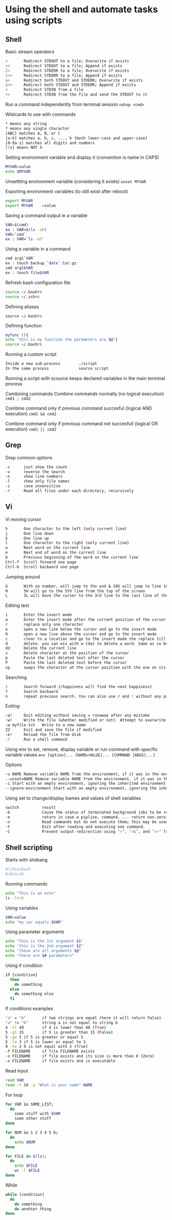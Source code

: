 # Using the shell and automate tasks using scripts
## Shell
Basic stream operators
```bash
>       Redirect STDOUT to a file; Overwrite if exists
>>      Redirect STDOUT to a file; Append if exists
2>      Redirect STDERR to a file; Overwrite if exists
2>>     Redirect STDERR to a file; Append if exists
&>      Redirect both STDOUT and STDERR; Overwrite if exists
&>>     Redirect both STDOUT and STDERR; Append if exists
<       Redirect STDIN from a file
<>      Redirect STDIN from the file and send the STDOUT to it
```

Run a command independently from terminal session
```nohup <cmd>```

Wildcards to use with commands
```bash
* means any string
? means any single character
[ABC] matches A, B, or C
[a-k] matches a, b, c, ..., k (both lower-case and upper-case)
[0-9a-z] matches all digits and numbers
[!x] means NOT X
```

Setting environment variable and display it (convention is name in CAPS)
```bash
MYVAR=value
echo $MYVAR
```

Unsettting environment variable (considering it exists)
```unset MYVAR```

Exporting environment variables (to still exist after reboot)
```bash
export MYVAR
export MYVAR    =value
```

Saving a command output in a variable
```bash
VAR=$(cmd)
ex : VAR=$(ls -ah)
VAR=`cmd`
ex : VAR=`ls -ah`
```

Using a variable in a command
```bash
cmd arg1`VAR`
ex : touch backup_`date`.tar.gz
cmd arg1$VAR
ex : touch file$VAR
```

Refresh bash configuration file
```bash
source ~/.bashrc
source ~/.zshrc
```

Defining aliases
```bashalias myalias='ls'
source ~/.bashrc
```

Defining function
```bash
myfunc (){
echo "this is my function the parameters are $@"}
source ~/.bashrc
```

Running a custom script
```bash
Inside a new sub-process        ./script
In the same process             source script
```

Running a script with scource keeps declared variables in the main terminal process

Combining commands
Combine commands normally (no logical execution)
```cmd1 ; cmd2```

Combine command only if previous command succesful (logical AND execution)
```cmd1 && cmd2```

Combine command only if previous command not succesfull (logical OR execution)
```cmd1 || cmd2```

## Grep
Grep common options
```bash
-c      just show the count
-v      reverse the search
-n      show line numbers
-l      show only file names
-i      case insensitive
-r      Read all files under each directory, recursively
```


## Vi
Vi moving cursor
```bash
h       One character to the left (only current line)
j       One line down
k       One line up
l       One character to the right (only current line)
w       Next word on the current line
e       Next end of word on the current line
b       Previous beginning of the word on the current line
Ctrl-f  Scroll forward one page
Ctrl-b  Scroll backward one page
```

Jumping around
```bash
G       With no number, will jump to the end & 10G will jump to line 10
H       5H will go to the 5th line from the top of the screen
L       3L will move the cursor to the 3rd line to the last line of the screen
```

Editing text
```bash
i       Enter the insert mode
a       Enter the insert mode after the current position of the cursor
r       replace only one character
o       open a new line below the cursor and go to the insert mode
O       open a new line above the cursor and go to the insert mode
c       clear to a location and go to the insert mode the replace till there and then normal insert (cw will overwrite the current word)
d       delete. you can mix with w (dw) to delete a word. Same as cw but dw does not to to the insert mode
dd      Delete the current line
x       Delete character at the position of the cursor
p       Paste the last deleted text after the cursor
P       Paste the last deleted text before the cursor
xp      swaps the character at the cursor position with the one on its right
```

Searching
```bash
/       Search forward (/happiness will find the next happiness)
?       Search backward
n       repeat previous search. You can also use / and ? without any parameters)
```

Exiting
```bash
:q!     Quit editing without saving = runaway after any mistake
:w!     Write the file (whether modified or not). Attempt to overwrite existing files or read-only or other unwritable files
:w myfile.txt   Write to a new name
ZZ      Exit and save the file if modified
:e!     Reload the file from disk
:!      Run a shell command
```

Using env to set, remove, display variable or run command with specific variable values
```env [option]... [NAME=VALUE]... [COMMAND [ARGS]...]```

Options
```bash
-u NAME Remove variable NAME from the environment, if it was in the environment.
--unset=NAME Remove variable NAME from the environment, if it was in the environment.
-i Start with an empty environment, ignoring the inherited environment.
--ignore-environment Start with an empty environment, ignoring the inherited environment.
```

Using set to change/display bames and values of shell variables
```bash
switch          result
-b              Cause the status of terminated background jobs to be reported immediately, rather than before printing the next primary prompt.
-e              return in case a pipline, command, ... return non-zero
-n              Read commands but do not execute them; this may be used to check a script for syntax errors. This option is ignored by interactive shells.
-t              Exit after reading and executing one command.
-C              Prevent output redirection using ‘>’, ‘>&’, and ‘<>’ from overwriting existing files.
```


## Shell scripting
Starts with shebang
```bash
#!/bin/bash
#/bin/sh
```

Running commands
```bash
echo "This is an echo"
ls -ltrh
```

Using variables
```bash
VAR=value
echo "my var equals $VAR"
```

Using parameter arguments
```bash
echo "this is the 1st argument $1"
echo "this is the 2nd argument $2"
echo "these are all arguments $@"
echo "there are $# parameters"
```

Using if condition
```bash
if [condition]
  then
    do something
  else
    do something else
  fi
```

If conditions examples
```bash
"a" = "b"       if two strings are equal (here it will return False)
"a" != "b"      string a is not equal to string b
4 -lt 40        if 4 is lower than 40 (True)
5 -gt 15        if 5 is greater than 15 (False)
5 -ge 5 if 5 is greater or equal 5
5 -le 3 if 5 is lower or equal to 3
9 -ne 2 9 is not equal with 2 (True)
-f FILENAME     if file FILENAME exists
-s FILENAME     if file exists and its size is more than 0 (Zero)
-x FILENAME     if file exists and is executable
```

Read input
```bash
read VAR
read -t 10 -p "What is your name" NAME
```

For loop
```bash
for VAR in SOME_LIST;
  do
    some stuff with $VAR
    some other stuff
done

for NUM in 1 2 3 4 5 6;
  do
    echo $NUM
done

for FILE in $(ls);
  do
    echo $FILE
    wc -l $FILE
done
```

While
```bash
while [condition]
  do
    do something
    do anohter thing
done
```
